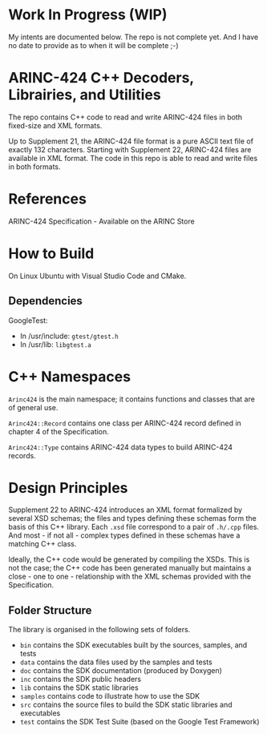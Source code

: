 # Work In Progress (WIP)
My intents are documented below. The repo is not complete yet. And I have no date to provide as to when it will be complete ;-)

# ARINC-424 C++ Decoders, Librairies, and Utilities
The repo contains C++ code to read and write ARINC-424 files in both fixed-size and XML formats.

Up to Supplement 21, the ARINC-424 file format is a pure ASCII text file of exactly 132 characters. Starting with Supplement 22, ARINC-424 files are available in XML format. The code in this repo is able to read and write files in both formats.

# References
ARINC-424 Specification - Available on the ARINC Store

# How to Build
On Linux Ubuntu with Visual Studio Code and CMake.

## Dependencies
GoogleTest:
* In /usr/include: `gtest/gtest.h`
* In /usr/lib: `libgtest.a`

# C++ Namespaces
`Arinc424` is the main namespace; it contains functions and classes that are of general use.

`Arinc424::Record` contains one class per ARINC-424 record defined in chapter 4 of the Specification.

`Arinc424::Type` contains ARINC-424 data types to build ARINC-424 records.

# Design Principles
Supplement 22 to ARINC-424 introduces an XML format formalized by several XSD schemas; the files and types defining these schemas form the basis of this C++ library. Each `.xsd` file correspond to a pair of `.h/.cpp` files. And most - if not all - complex types defined in these schemas have a matching C++ class.

Ideally, the C++ code would be generated by compiling the XSDs. This is not the case; the C++ code has been generated manually but maintains a close - one to one - relationship with the XML schemas provided with the Specification.

## Folder Structure
The library is organised in the following sets of folders.

* `bin` contains the SDK executables built by the sources, samples, and tests
* `data` contains the data files used by the samples and tests
* `doc` contains the SDK documentation (produced by Doxygen)
* `inc` contains the SDK public headers
* `lib` contains the SDK static libraries
* `samples` contains code to illustrate how to use the SDK
* `src` contains the source files to build the SDK static libraries and executables
* `test` contains the SDK Test Suite (based on the Google Test Framework)